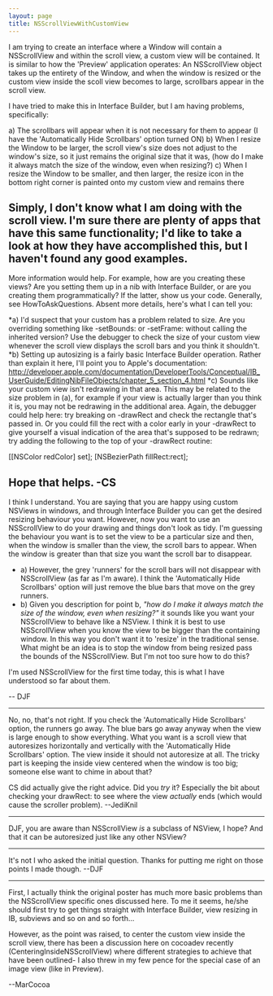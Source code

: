 ```yaml
---
layout: page
title: NSScrollViewWithCustomView
---
```




I am trying to create an interface where a Window will contain a NSScrollView and within the scroll view, a custom view will be contained. It is similar to how the 'Preview' application operates: An NSScrollView object takes up the entirety of the Window, and when the window is resized or the custom view inside the scoll view becomes to large, scrollbars appear in the scroll view.

I have tried to make this in Interface Builder, but I am having problems, specifically:

a) The scrollbars will appear when it is not necessary for them to appear (I have the 'Automatically Hide Scrollbars' option turned ON)
b) When I resize the Window to be larger, the scroll view's size does not adjust to the window's size, so it just remains the original size that it was, (how do I make it always match the size of the window, even when resizing?)
c) When I resize the Window to be smaller, and then larger, the resize icon in the bottom right corner is painted onto my custom view and remains there

Simply, I don't know what I am doing with the scroll view. I'm sure there are plenty of apps that have this same functionality; I'd like to take a look at how they have accomplished this, but I haven't found any good examples.
----
More information would help. For example, how are you creating these views? Are you setting them up in a nib with Interface Builder, or are you creating them programmatically? If the latter, show us your code. Generally, see HowToAskQuestions. Absent more details, here's what I can tell you:

*a) I'd suspect that your custom has a problem related to size. Are you overriding something like -setBounds: or -setFrame: without calling the inherited version? Use the debugger to check the size of your custom view whenever the scroll view displays the scroll bars and you think it shouldn't.
*b) Setting up autosizing is a fairly basic Interface Builder operation. Rather than explain it here, I'll point you to Apple's documentation: http://developer.apple.com/documentation/DeveloperTools/Conceptual/IB_UserGuide/EditingNibFileObjects/chapter_5_section_4.html
*c) Sounds like your custom view isn't redrawing in that area. This may be related to the size problem in (a), for example if your view is actually larger than you think it is, you may not be redrawing in the additional area. Again, the debugger could help here: try breaking on -drawRect and check the rectangle that's passed in. Or you could fill the rect with a color early in your -drawRect to give yourself a visual indication of the area that's supposed to be  redrawn; try adding the following to the top of your -drawRect routine:
    
[[NSColor redColor] set];
[NSBezierPath fillRect:rect];


Hope that helps. -CS
----
I think I understand. You are saying that you are happy using custom NSView<nowiki/>s in windows, and through Interface Builder you can get the desired resizing behaviour you want. However, now you want to use an NSScrollView to do your drawing and things don't look as tidy. I'm guessing the behaviour you want is to set the view to be a particular size and then, when the window is smaller than the view, the scroll bars to appear. When the window is greater than that size you want the scroll bar to disappear.


* a) However, the grey 'runners' for the scroll bars will not disappear with NSScrollView (as far as I'm aware). I think the 'Automatically Hide Scrollbars' option will just remove the blue bars that move on the grey runners.
* b) Given you description for point b, *"how do I make it always match the size of the window, even when resizing?"* it sounds like you want your NSScrollView to behave like a NSView. I think it is best to use NSScrollView when you know the view to be bigger than the containing window. In this way you don't want it to 'resize' in the traditional sense. What might be an idea is to stop the window from being resized pass the bounds of the NSScrollView. But I'm not too sure how to do this? 


I'm used NSScrollView for the first time today, this is what I have understood so far about them.

-- DJF

----

No, no, that's not right. If you check the 'Automatically Hide Scrollbars' option, the runners go away. The blue bars go away anyway when the view is large enough to show everything. What you want is a scroll view that autoresizes horizontally and vertically with the 'Automatically Hide Scrollbars' option. The view inside it should not autoresize at all. The tricky part is keeping the inside view centered when the window is too big; someone else want to chime in about that?

CS did actually give the right advice. Did you *try* it? Especially the bit about checking your     drawRect: to see where the view *actually* ends (which would cause the scroller problem). --JediKnil

----

DJF, you are aware than NSScrollView *is* a subclass of NSView, I hope?  And that it can be autoresized just like any other NSView?

----

It's not I who asked the initial question. Thanks for putting me right on those points I made though. --DJF

----

First, I actually think the original poster has much more basic problems than the NSScrollView specific ones discussed here. To me it seems, he/she should first try to get things straight with Interface Builder, view resizing in IB, subviews and so on and so forth...

However, as the point was raised, to center the custom view inside the scroll view, there has been a discussion here on cocoadev recently (CenteringInsideNSScrollView) where different strategies to achieve that have been outlined- I also threw in my few pence for the special case of an image view (like in Preview).

--MarCocoa

